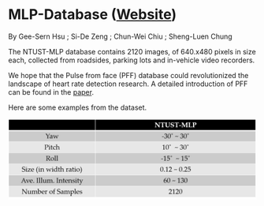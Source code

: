 # MLP-Database ([Website](https://sites.google.com/site/ntustmlpdatabase/home))

By Gee-Sern Hsu ; Si-De Zeng ; Chun-Wei Chiu ; Sheng-Luen Chung

The NTUST-MLP database contains 2120 images, of 640.x480 pixels in size each, collected from roadsides, parking lots and in-vehicle video recorders.

We hope that the Pulse from face (PFF) database could revolutionized the landscape of heart rate detection research. A detailed introduction of PFF can be found in the [paper](https://ieeexplore.ieee.org/document/7169772).

Here are some examples from the dataset.

![Alt text](Motor.png?raw=true "Title")
